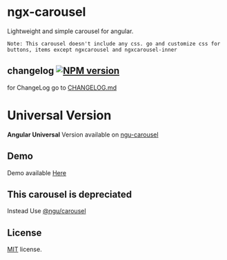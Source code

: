 # ngx-carousel

Lightweight and simple carousel for angular.

`Note: This carousel doesn't include any css. go and customize css for buttons, items except ngxcarousel and ngxcarousel-inner`

## changelog [![NPM version](https://badge.fury.io/js/ngx-carousel.png)](http://badge.fury.io/js/ngx-carousel)

for ChangeLog go to [CHANGELOG.md](https://github.com/sheikalthaf/ngx-carousel/blob/master/CHANGELOG.md)

# Universal Version

**Angular Universal** Version available on [ngu-carousel](https://github.com/sheikalthaf/ngu-carousel)

## Demo

Demo available [Here](https://sheikalthaf.github.io/ngx-carousel)

## This carousel is depreciated

Instead Use [@ngu/carousel](https://github.com/sheikalthaf/ngu-carousel)

## License

[MIT](LICENSE) license.
